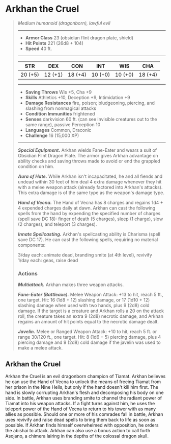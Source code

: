 # Arkhan the Cruel
>*Medium humanoid (dragonborn), lawful evil*
>___
>- **Armor Class** 23 (obsidian flint dragon plate, shield)
>- **Hit Points** 221 (26d8 + 104)
>- **Speed** 40 ft.
>___
>|STR|DEX|CON|INT|WIS|CHA|
>|:---:|:---:|:---:|:---:|:---:|:---:|
>|20 (+5)|12 (+1)|18 (+4)|10 (+0)|10 (+0)|18 (+4)|
>___
>- **Saving Throws** Wis +5, Cha +9
>- **Skills** Athletics +10, Deception +9, Intimidation +9
>- **Damage Resistances** fire, poison; bludgeoning, piercing, and slashing from nonmagical attacks
>- **Condition Immunities** frightened
>- **Senses** darkvision 60 ft. (can see invisible creatures out to the same range), passive Perception 10
>- **Languages** Common, Draconic
>- **Challenge** 16 (15,000 XP)
>___
>***Special Equipment.*** Arkhan wields Fane-Eater and wears a suit of Obsidian Flint Dragon Plate. The armor gives Arkhan advantage on ability checks and saving throws made to avoid or end the grappled condition on him.  
>
>***Aura of Hate.*** While Arkhan isn't incapacitated, he and all fiends and undead within 30 feet of him deal 4 extra damage whenever they hit with a melee weapon attack (already factored into Arkhan's attacks). This extra damage is of the same type as the weapon's damage type.  
>
>***Hand of Vecna.*** The Hand of Vecna has 8 charges and regains 1d4 + 4 expended charges daily at dawn. Arkhan can cast the following spells from the hand by expending the specified number of charges (spell save DC 18): finger of death (5 charges), sleep (1 charge), slow (2 charges), and teleport (3 charges).  
>
>***Innate Spellcasting.*** Arkhan's spellcasting ability is Charisma (spell save DC 17). He can cast the following spells, requiring no material components:  
>
>3/day each: animate dead, branding smite (at 4th level), revivify  
>1/day each: geas, raise dead  
>
>### Actions
>***Multiattack.*** Arkhan makes three weapon attacks.  
>
>***Fane-Eater (Battleaxe).*** Melee Weapon Attack: +13 to hit, reach 5 ft., one target. Hit: 16 (1d8 + 12) slashing damage, or 17 (1d10 + 12) slashing damage when used with two hands, plus 9 (2d8) cold damage. If the target is a creature and Arkhan rolls a 20 on the attack roll, the creature takes an extra 9 (2d8) necrotic damage, and Arkhan regains an amount of hit points equal to the necrotic damage dealt.  
>
>***Javelin.*** Melee  or Ranged Weapon Attack: +10 to hit, reach 5 ft. or range 30/120 ft., one target. Hit: 8 (1d6 + 5) piercing damage, plus 4 piercing damage and 9 (2d8) cold damage if the javelin was used to make a melee attack.
## Arkhan the Cruel
Arkhan the Cruel is an evil dragonborn champion of Tiamat. Arkhan believes he can use the Hand of Vecna to unlock the means of freeing Tiamat from her prison in the Nine Hells, but only if the hand doesn't kill him first. The hand is slowly corrupting Arkhan's flesh and decomposing his body on one side.
In battle, Arkhan uses branding smite to channel the radiant power of Tiamat into his weapon attacks. If a fight turns against him, he uses the teleport power of the Hand of Vecna to return to his tower with as many allies as possible. Should one or more of his comrades fall in battle, Arkhan uses revivify and raise dead spells to bring them back to life as soon as possible.
If Arkhan finds himself overwhelmed with opposition, he orders the abishai to attack. Arkhan can also use a bonus action to call forth Asojano, a chimera lairing in the depths of the colossal dragon skull.